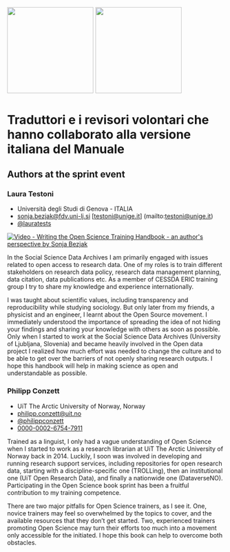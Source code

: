 ## <img src="/Images/Icons/public.png" width="200" height="200" /> <img src="/Images/Icons/handson.png" width="200" height="200" />
# Traduttori e i revisori volontari che hanno collaborato alla versione italiana del Manuale

## Authors at the sprint event

### Laura Testoni 

* Università degli Studi di Genova - ITALIA
* [sonja.bezjak@fdv.uni-lj.si](mailto:sonja.bezjak@fdv.uni-lj.si)  [testoni@unige.it] (mailto:testoni@unige.it)
* [@lauratests](https://twitter.com/lauratests)

[![Video - Writing the Open Science Training Handbook - an author's perspective by Sonja Bezjak](http://img.youtube.com/vi/qygm7Byc9eA/0.jpg)](http://www.youtube.com/watch?v=qygm7Byc9eA "Writing the Open Science Training Handbook - an author's perspective by Sonja Bezjak")

In the Social Science Data Archives I am primarily engaged with issues related to open access to research data. One of my roles is to train different stakeholders on research data policy, research data management planning, data citation, data publications etc. As a member of CESSDA ERIC training group I try to share my knowledge and experience internationally.

I was taught about scientific values, including transparency and reproducibility while studying sociology. But only later from my friends, a physicist and an engineer, I learnt about the Open Source movement. I immediately understood the importance of spreading the idea of not hiding your findings and sharing your knowledge with others as soon as possible. Only when I started to work at the Social Science Data Archives \(University of Ljubljana, Slovenia\) and became heavily involved in the Open data project I realized how much effort was needed to change the culture and to be able to get over the barriers of not openly sharing research outputs. I hope this handbook will help in making science as open and understandable as possible.

### Philipp Conzett

* UiT The Arctic University of Norway, Norway
* [philipp.conzett@uit.no ](mailto:philipp.conzett@uit.no )
* [@philippconzett](https://twitter.com/philippconzett)
* [0000-0002-6754-7911](https://orcid.org/0000-0002-6754-7911)

Trained as a linguist, I only had a vague understanding of Open Science when I started to work as a research librarian at UiT The Arctic University of Norway back in 2014. Luckily, I soon was involved in developing and running research support services, including repositories for open research data, starting with a discipline-specific one \(TROLLing\), then an institutional one \(UiT Open Research Data\), and finally a nationwide one \(DataverseNO\). Participating in the Open Science book sprint has been a fruitful contribution to my training competence.

There are two major pitfalls for Open Science trainers, as I see it. One, novice trainers may feel so overwhelmed by the topics to cover, and the available resources that they don’t get started. Two, experienced trainers promoting Open Science may turn their efforts too much into a movement only accessible for the initiated. I hope this book can help to overcome both obstacles.



